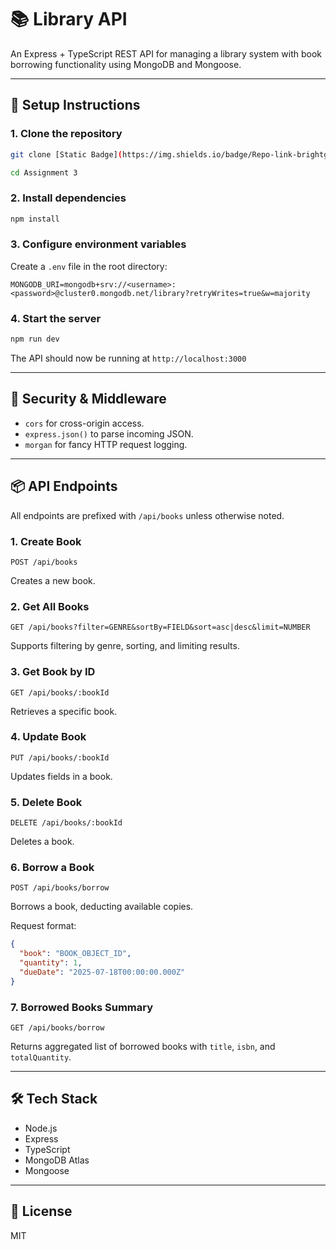 # 📚 Library API

An Express + TypeScript REST API for managing a library system with book borrowing functionality using MongoDB and Mongoose.

---

## 🚀 Setup Instructions

### 1. Clone the repository

```bash
git clone [Static Badge](https://img.shields.io/badge/Repo-link-brightgreen?link=https%3A%2F%2Fgithub.com%2FDexZed%2Ffriendly-fiesta%2Ftree%2Fmain%2FAssignment%25203)

cd Assignment 3
```

### 2. Install dependencies

```bash
npm install
```

### 3. Configure environment variables

Create a `.env` file in the root directory:

```env
MONGODB_URI=mongodb+srv://<username>:<password>@cluster0.mongodb.net/library?retryWrites=true&w=majority
```

### 4. Start the server

```bash
npm run dev
```

The API should now be running at `http://localhost:3000`

---

## 🔐 Security & Middleware

- `cors` for cross-origin access.
- `express.json()` to parse incoming JSON.
- `morgan` for fancy HTTP request logging.

---

## 📦 API Endpoints

All endpoints are prefixed with `/api/books` unless otherwise noted.

### 1. Create Book

`POST /api/books`

Creates a new book.

### 2. Get All Books

`GET /api/books?filter=GENRE&sortBy=FIELD&sort=asc|desc&limit=NUMBER`

Supports filtering by genre, sorting, and limiting results.

### 3. Get Book by ID

`GET /api/books/:bookId`

Retrieves a specific book.

### 4. Update Book

`PUT /api/books/:bookId`

Updates fields in a book.

### 5. Delete Book

`DELETE /api/books/:bookId`

Deletes a book.

### 6. Borrow a Book

`POST /api/books/borrow`

Borrows a book, deducting available copies.

Request format:

```json
{
  "book": "BOOK_OBJECT_ID",
  "quantity": 1,
  "dueDate": "2025-07-18T00:00:00.000Z"
}
```

### 7. Borrowed Books Summary

`GET /api/books/borrow`

Returns aggregated list of borrowed books with `title`, `isbn`, and `totalQuantity`.

---

## 🛠 Tech Stack

- Node.js
- Express
- TypeScript
- MongoDB Atlas
- Mongoose

---

## 📄 License

MIT
